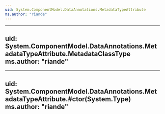 ```yaml
---
uid: System.ComponentModel.DataAnnotations.MetadataTypeAttribute
ms.author: "riande"
---
```


---
uid: System.ComponentModel.DataAnnotations.MetadataTypeAttribute.MetadataClassType
ms.author: "riande"
---

---
uid: System.ComponentModel.DataAnnotations.MetadataTypeAttribute.#ctor(System.Type)
ms.author: "riande"
---
